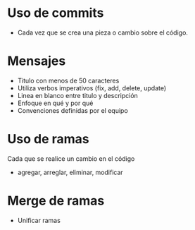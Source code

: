 # Uso de commits
- Cada vez que se crea una pieza o cambio sobre el código.
# Mensajes
- Titulo con menos de 50 caracteres
- Utiliza verbos imperativos (fix, add, delete, update)
- Linea en blanco entre titulo y descripción
- Enfoque en qué y por qué
- Convenciones definidas por el equipo

# Uso de ramas
Cada que se realice un cambio en el código
- agregar, arreglar, eliminar, modificar

# Merge de ramas
- Unificar ramas
